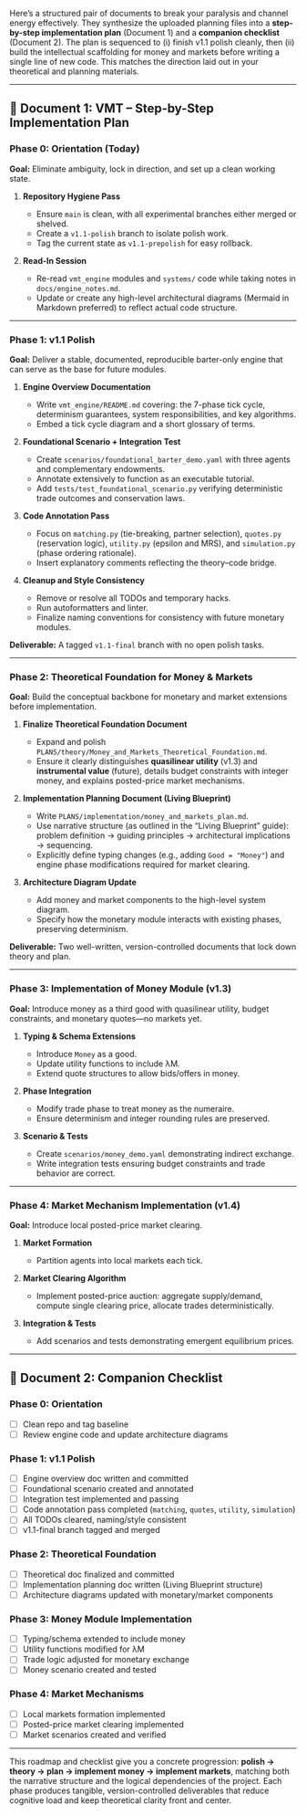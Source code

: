 Here’s a structured pair of documents to break your paralysis and channel energy effectively. They synthesize the uploaded planning files into a **step-by-step implementation plan** (Document 1) and a **companion checklist** (Document 2). The plan is sequenced to (i) finish v1.1 polish cleanly, then (ii) build the intellectual scaffolding for money and markets before writing a single line of new code. This matches the direction laid out in your theoretical and planning materials.

---

## 📄 **Document 1: VMT – Step-by-Step Implementation Plan**

### **Phase 0: Orientation (Today)**

**Goal:** Eliminate ambiguity, lock in direction, and set up a clean working state.

1. **Repository Hygiene Pass**

   * Ensure `main` is clean, with all experimental branches either merged or shelved.
   * Create a `v1.1-polish` branch to isolate polish work.
   * Tag the current state as `v1.1-prepolish` for easy rollback.

2. **Read-In Session**

   * Re-read `vmt_engine` modules and `systems/` code while taking notes in `docs/engine_notes.md`.
   * Update or create any high-level architectural diagrams (Mermaid in Markdown preferred) to reflect actual code structure.

---

### **Phase 1: v1.1 Polish**

**Goal:** Deliver a stable, documented, reproducible barter-only engine that can serve as the base for future modules.

1. **Engine Overview Documentation**

   * Write `vmt_engine/README.md` covering: the 7-phase tick cycle, determinism guarantees, system responsibilities, and key algorithms.
   * Embed a tick cycle diagram and a short glossary of terms.

2. **Foundational Scenario + Integration Test**

   * Create `scenarios/foundational_barter_demo.yaml` with three agents and complementary endowments.
   * Annotate extensively to function as an executable tutorial.
   * Add `tests/test_foundational_scenario.py` verifying deterministic trade outcomes and conservation laws.

3. **Code Annotation Pass**

   * Focus on `matching.py` (tie-breaking, partner selection), `quotes.py` (reservation logic), `utility.py` (epsilon and MRS), and `simulation.py` (phase ordering rationale).
   * Insert explanatory comments reflecting the theory–code bridge.

4. **Cleanup and Style Consistency**

   * Remove or resolve all TODOs and temporary hacks.
   * Run autoformatters and linter.
   * Finalize naming conventions for consistency with future monetary modules.

**Deliverable:** A tagged `v1.1-final` branch with no open polish tasks.

---

### **Phase 2: Theoretical Foundation for Money & Markets**

**Goal:** Build the conceptual backbone for monetary and market extensions before implementation.

1. **Finalize Theoretical Foundation Document**

   * Expand and polish `PLANS/theory/Money_and_Markets_Theoretical_Foundation.md`.
   * Ensure it clearly distinguishes **quasilinear utility** (v1.3) and **instrumental value** (future), details budget constraints with integer money, and explains posted-price market mechanisms.

2. **Implementation Planning Document (Living Blueprint)**

   * Write `PLANS/implementation/money_and_markets_plan.md`.
   * Use narrative structure (as outlined in the “Living Blueprint” guide): problem definition → guiding principles → architectural implications → sequencing.
   * Explicitly define typing changes (e.g., adding `Good = "Money"`) and engine phase modifications required for market clearing.

3. **Architecture Diagram Update**

   * Add money and market components to the high-level system diagram.
   * Specify how the monetary module interacts with existing phases, preserving determinism.

**Deliverable:** Two well-written, version-controlled documents that lock down theory and plan.

---

### **Phase 3: Implementation of Money Module (v1.3)**

**Goal:** Introduce money as a third good with quasilinear utility, budget constraints, and monetary quotes—no markets yet.

1. **Typing & Schema Extensions**

   * Introduce `Money` as a good.
   * Update utility functions to include λM.
   * Extend quote structures to allow bids/offers in money.

2. **Phase Integration**

   * Modify trade phase to treat money as the numeraire.
   * Ensure determinism and integer rounding rules are preserved.

3. **Scenario & Tests**

   * Create `scenarios/money_demo.yaml` demonstrating indirect exchange.
   * Write integration tests ensuring budget constraints and trade behavior are correct.

---

### **Phase 4: Market Mechanism Implementation (v1.4)**

**Goal:** Introduce local posted-price market clearing.

1. **Market Formation**

   * Partition agents into local markets each tick.

2. **Market Clearing Algorithm**

   * Implement posted-price auction: aggregate supply/demand, compute single clearing price, allocate trades deterministically.

3. **Integration & Tests**

   * Add scenarios and tests demonstrating emergent equilibrium prices.

---

## 📝 **Document 2: Companion Checklist**

### **Phase 0: Orientation**

* [ ] Clean repo and tag baseline
* [ ] Review engine code and update architecture diagrams

### **Phase 1: v1.1 Polish**

* [ ] Engine overview doc written and committed
* [ ] Foundational scenario created and annotated
* [ ] Integration test implemented and passing
* [ ] Code annotation pass completed (`matching`, `quotes`, `utility`, `simulation`)
* [ ] All TODOs cleared, naming/style consistent
* [ ] v1.1-final branch tagged and merged

### **Phase 2: Theoretical Foundation**

* [ ] Theoretical doc finalized and committed
* [ ] Implementation planning doc written (Living Blueprint structure)
* [ ] Architecture diagrams updated with monetary/market components

### **Phase 3: Money Module Implementation**

* [ ] Typing/schema extended to include money
* [ ] Utility functions modified for λM
* [ ] Trade logic adjusted for monetary exchange
* [ ] Money scenario created and tested

### **Phase 4: Market Mechanisms**

* [ ] Local markets formation implemented
* [ ] Posted-price market clearing implemented
* [ ] Market scenarios created and verified

---

This roadmap and checklist give you a concrete progression: **polish → theory → plan → implement money → implement markets**, matching both the narrative structure and the logical dependencies of the project. Each phase produces tangible, version-controlled deliverables that reduce cognitive load and keep theoretical clarity front and center.